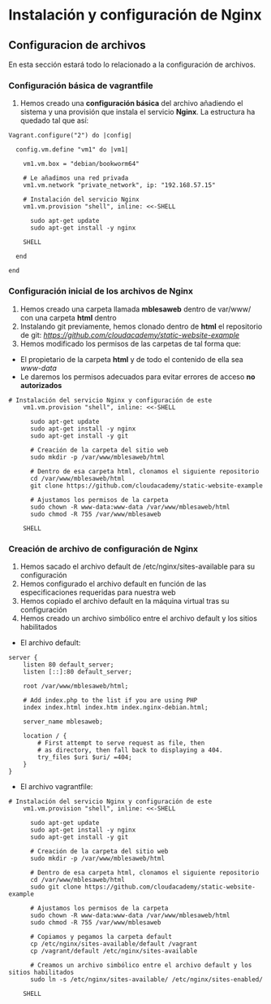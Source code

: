 # Instalación y configuración de Nginx
## Configuracion de archivos
En esta sección estará todo lo relacionado a la configuración de archivos.
### Configuración básica de vagrantfile
1. Hemos creado una **configuración básica** del archivo añadiendo el sistema y una provisión que instala el servicio **Nginx**.
La estructura ha quedado tal que así:

```
Vagrant.configure("2") do |config|

  config.vm.define "vm1" do |vm1|

    vm1.vm.box = "debian/bookworm64"

    # Le añadimos una red privada
    vm1.vm.network "private_network", ip: "192.168.57.15"

    # Instalación del servicio Nginx
    vm1.vm.provision "shell", inline: <<-SHELL

      sudo apt-get update
      sudo apt-get install -y nginx

    SHELL

  end
  
end
```

### Configuración inicial de los archivos de Nginx
1. Hemos creado una carpeta llamada **mblesaweb** dentro de var/www/ con una carpeta **html** dentro
2. Instalando git previamente, hemos clonado dentro de **html** el repositorio de git: _https://github.com/cloudacademy/static-website-example_
3. Hemos modificado los permisos de las carpetas de tal forma que: 
- El propietario de la carpeta **html** y de todo el contenido de ella sea _www-data_
- Le daremos los permisos adecuados para evitar errores de acceso **no autorizados**
```
# Instalación del servicio Nginx y configuración de este
    vm1.vm.provision "shell", inline: <<-SHELL

      sudo apt-get update
      sudo apt-get install -y nginx
      sudo apt-get install -y git

      # Creación de la carpeta del sitio web
      sudo mkdir -p /var/www/mblesaweb/html

      # Dentro de esa carpeta html, clonamos el siguiente repositorio
      cd /var/www/mblesaweb/html
      git clone https://github.com/cloudacademy/static-website-example

      # Ajustamos los permisos de la carpeta
      sudo chown -R www-data:www-data /var/www/mblesaweb/html
      sudo chmod -R 755 /var/www/mblesaweb

    SHELL
```
### Creación de archivo de configuración de Nginx
1. Hemos sacado el archivo default de /etc/nginx/sites-available para su configuración
2. Hemos configurado el archivo default en función de las especificaciones requeridas para nuestra web
3. Hemos copiado el archivo default en la máquina virtual tras su configuración
4. Hemos creado un archivo simbólico entre el archivo default y los sitios habilitados
- El archivo default:
```
server {
	listen 80 default_server;
	listen [::]:80 default_server;

	root /var/www/mblesaweb/html;

	# Add index.php to the list if you are using PHP
	index index.html index.htm index.nginx-debian.html;

	server_name mblesaweb;

	location / {
		# First attempt to serve request as file, then
		# as directory, then fall back to displaying a 404.
		try_files $uri $uri/ =404;
	}
}
```
- El archivo vagrantfile:
```
# Instalación del servicio Nginx y configuración de este
    vm1.vm.provision "shell", inline: <<-SHELL

      sudo apt-get update
      sudo apt-get install -y nginx
      sudo apt-get install -y git

      # Creación de la carpeta del sitio web
      sudo mkdir -p /var/www/mblesaweb/html

      # Dentro de esa carpeta html, clonamos el siguiente repositorio
      cd /var/www/mblesaweb/html
      sudo git clone https://github.com/cloudacademy/static-website-example

      # Ajustamos los permisos de la carpeta
      sudo chown -R www-data:www-data /var/www/mblesaweb/html
      sudo chmod -R 755 /var/www/mblesaweb

      # Copiamos y pegamos la carpeta default
      cp /etc/nginx/sites-available/default /vagrant
      cp /vagrant/default /etc/nginx/sites-available

      # Creamos un archivo simbólico entre el archivo default y los sitios habilitados
      sudo ln -s /etc/nginx/sites-available/ /etc/nginx/sites-enabled/

    SHELL
```